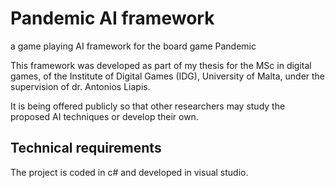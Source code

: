 # Pandemic AI framework
a game playing AI framework for the board game Pandemic

This framework was developed as part of my thesis for the MSc in digital games, of the Institute of Digital Games (IDG), University of Malta, under the supervision of dr. Antonios Liapis.

It is being offered publicly so that other researchers may study the proposed AI techniques or develop their own.

## Technical requirements
The project is coded in c# and developed in visual studio. 
